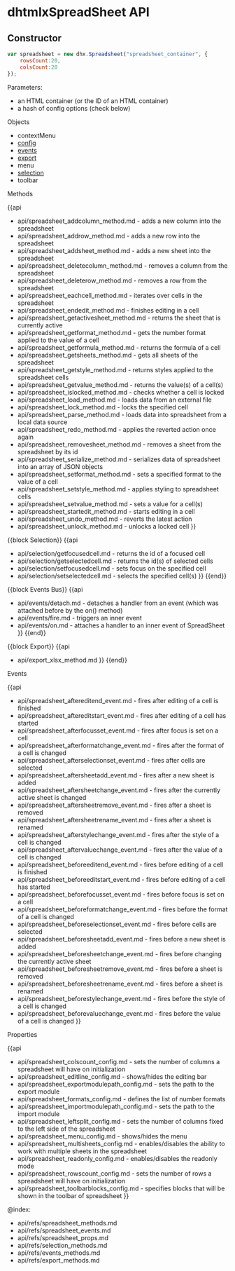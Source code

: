 dhtmlxSpreadSheet API
=========================

Constructor
-----------

~~~js
var spreadsheet = new dhx.Spreadsheet("spreadsheet_container", {
	rowsCount:20,
    colsCount:20
});
~~~

Parameters: 

- an HTML container (or the ID of an HTML container)
- a hash of config options (check below)

<div class='h2'>Objects</div>

- contextMenu
- [config](api/refs/spreadsheet_props.md)
- [events](api/refs/events_methods.md)
- [export](api/refs/export_methods.md)
- menu
- [selection](api/refs/selection_methods.md)
- toolbar

	

<div class='h2' id="methods">Methods</div>

{{api
- api/spreadsheet_addcolumn_method.md - adds a new column into the spreadsheet
- api/spreadsheet_addrow_method.md - adds a new row into the spreadsheet
- api/spreadsheet_addsheet_method.md - adds a new sheet into the spreadsheet
- api/spreadsheet_deletecolumn_method.md - removes a column from the spreadsheet
- api/spreadsheet_deleterow_method.md - removes a row from the spreadsheet
- api/spreadsheet_eachcell_method.md - iterates over cells in the spreadsheet
- api/spreadsheet_endedit_method.md - finishes editing in a cell
- api/spreadsheet_getactivesheet_method.md - returns the sheet that is currently active
- api/spreadsheet_getformat_method.md - gets the number format applied to the value of a cell
- api/spreadsheet_getformula_method.md - returns the formula of a cell
- api/spreadsheet_getsheets_method.md - gets all sheets of the spreadsheet
- api/spreadsheet_getstyle_method.md - returns styles applied to the spreadsheet cells
- api/spreadsheet_getvalue_method.md - returns the value(s) of a cell(s)
- api/spreadsheet_islocked_method.md - checks whether a cell is locked
- api/spreadsheet_load_method.md - loads data from an external file
- api/spreadsheet_lock_method.md - locks the specified cell
- api/spreadsheet_parse_method.md - loads data into spreadsheet from a local data source
- api/spreadsheet_redo_method.md - applies the reverted action once again
- api/spreadsheet_removesheet_method.md - removes a sheet from the spreadsheet by its id
- api/spreadsheet_serialize_method.md - serializes data of spreadsheet into an array of JSON objects
- api/spreadsheet_setformat_method.md - sets a specified format to the value of a cell
- api/spreadsheet_setstyle_method.md - applies styling to spreadsheet cells
- api/spreadsheet_setvalue_method.md - sets a value for a cell(s)
- api/spreadsheet_startedit_method.md - starts editing in a cell
- api/spreadsheet_undo_method.md - reverts the latest action
- api/spreadsheet_unlock_method.md - unlocks a locked cell
}}


{{block Selection}}
{{api
- api/selection/getfocusedcell.md - returns the id of a focused cell
- api/selection/getselectedcell.md - returns the id(s) of selected cells
- api/selection/setfocusedcell.md - sets focus on the specified cell
- api/selection/setselectedcell.md - selects the specified cell(s)
}}
{{end}}


{{block Events Bus}}
{{api
- api/events/detach.md - detaches a handler from an event (which was attached before by the on() method)
- api/events/fire.md - triggers an inner event
- api/events/on.md - attaches a handler to an inner event of SpreadSheet
}}
{{end}}


{{block Export}}
{{api
- api/export_xlsx_method.md
}}
{{end}}


<div class='h2' id="events">Events</div>

{{api
- api/spreadsheet_aftereditend_event.md - fires after editing of a cell is finished
- api/spreadsheet_aftereditstart_event.md - fires after editing of a cell has started
- api/spreadsheet_afterfocusset_event.md - fires after focus is set on a cell
- api/spreadsheet_afterformatchange_event.md - fires after the format of a cell is changed
- api/spreadsheet_afterselectionset_event.md - fires after cells are selected
- api/spreadsheet_aftersheetadd_event.md - fires after a new sheet is added
- api/spreadsheet_aftersheetchange_event.md - fires after the currently active sheet is changed
- api/spreadsheet_aftersheetremove_event.md - fires after a sheet is removed
- api/spreadsheet_aftersheetrename_event.md - fires after a sheet is renamed
- api/spreadsheet_afterstylechange_event.md - fires after the style of a cell is changed
- api/spreadsheet_aftervaluechange_event.md - fires after the value of a cell is changed
- api/spreadsheet_beforeeditend_event.md - fires before editing of a cell is finished
- api/spreadsheet_beforeeditstart_event.md - fires before editing of a cell has started
- api/spreadsheet_beforefocusset_event.md - fires before focus is set on a cell 
- api/spreadsheet_beforeformatchange_event.md - fires before the format of a cell is changed
- api/spreadsheet_beforeselectionset_event.md - fires before cells are selected 
- api/spreadsheet_beforesheetadd_event.md - fires before a new sheet is added 
- api/spreadsheet_beforesheetchange_event.md - fires before changing the currently active sheet
- api/spreadsheet_beforesheetremove_event.md - fires before a sheet is removed
- api/spreadsheet_beforesheetrename_event.md - fires before a sheet is renamed
- api/spreadsheet_beforestylechange_event.md - fires before the style of a cell is changed
- api/spreadsheet_beforevaluechange_event.md - fires before the value of a cell is changed
}}


<div class='h2' id="config">Properties</div>

{{api
- api/spreadsheet_colscount_config.md - sets the number of columns a spreadsheet will have on initialization
- api/spreadsheet_editline_config.md - shows/hides the editing bar
- api/spreadsheet_exportmodulepath_config.md - sets the path to the export module 
- api/spreadsheet_formats_config.md - defines the list of number formats
- api/spreadsheet_importmodulepath_config.md - sets the path to the import module 
- api/spreadsheet_leftsplit_config.md - sets the number of columns fixed to the left side of the spreadsheet
- api/spreadsheet_menu_config.md - shows/hides the menu
- api/spreadsheet_multisheets_config.md - enables/disables the ability to work with multiple sheets in the spreadsheet
- api/spreadsheet_readonly_config.md - enables/disables the readonly mode
- api/spreadsheet_rowscount_config.md - sets the number of rows a spreadsheet will have on initialization
- api/spreadsheet_toolbarblocks_config.md - specifies blocks that will be shown in the toolbar of spreadsheet
}}


@index:
- api/refs/spreadsheet_methods.md
- api/refs/spreadsheet_events.md
- api/refs/spreadsheet_props.md
- api/refs/selection_methods.md
- api/refs/events_methods.md
- api/refs/export_methods.md